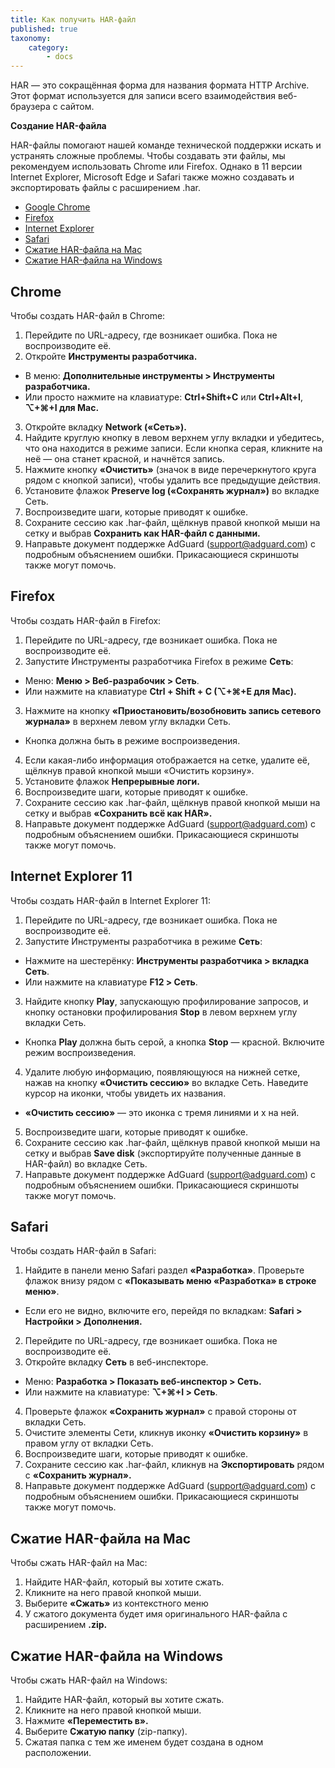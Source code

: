 ```yaml
---
title: Как получить HAR-файл
published: true
taxonomy:
    category:
        - docs
---
```


HAR — это сокращённая форма для названия формата HTTP Archive. Этот формат используется для записи всего взаимодействия веб-браузера с сайтом.

**Создание HAR-файла**

HAR-файлы помогают нашей команде технической поддержки искать и устранять сложные проблемы. Чтобы создавать эти файлы, мы рекомендуем использовать Chrome или Firefox. Однако в 11 версии Internet Explorer, Microsoft Edge и Safari также можно создавать и экспортировать файлы с расширением .har.

* [Google Chrome](#Chrome)
* [Firefox](#Firefox)
* [Internet Explorer](#Explorer)
* [Safari](#Safari)
* [Сжатие HAR-файла на Mac](#HARMac)
* [Сжатие HAR-файла на Windows](#HARWindows)


<a id="Chrome"></a>
## Chrome

Чтобы создать HAR-файл в Chrome:

1. Перейдите по URL-адресу, где возникает ошибка. Пока не воспроизводите её.
2. Откройте **Инструменты разработчика.**
- В меню: **Дополнительные инструменты > Инструменты разработчика.**
- Или просто нажмите на клавиатуре: **Ctrl+Shift+C** или **Ctrl+Alt+I**, **⌥+⌘+I для Mac.**
3. Откройте вкладку **Network («Сеть»).**
4. Найдите круглую кнопку в левом верхнем углу вкладки и убедитесь, что она находится в режиме записи. Если кнопка серая, кликните на неё —  она станет красной, и начнётся запись.
5. Нажмите кнопку **«Очистить»** (значок в виде перечеркнутого круга рядом с кнопкой записи), чтобы удалить все предыдущие действия.
6. Установите флажок **Preserve log («Сохранять журнал»)** во вкладке Сеть.
7. Воспроизведите шаги, которые приводят к ошибке.
8. Сохраните сессию как .har-файл, щёлкнув правой кнопкой мыши на сетку и выбрав **Сохранить как HAR-файл с данными.**
9. Направьте документ поддержке AdGuard (support@adguard.com) с подробным объяснением ошибки. Прикасающиеся скриншоты также могут помочь.

<a id="Firefox"></a>
## Firefox

Чтобы создать HAR-файл в Firefox:
1. Перейдите по URL-адресу, где возникает ошибка. Пока не воспроизводите её.
2. Запустите Инструменты разработчика Firefox в режиме **Сеть**:
- Меню: **Меню > Веб-разрабочик > Сеть**.
- Или нажмите на клавиатуре **Ctrl + Shift + С (⌥+⌘+E для Mac).**
3. Нажмите на кнопку **«Приостановить/возобновить запись сетевого журнала»** в верхнем левом углу вкладки Сеть.
- Кнопка должна быть в режиме воспроизведения.
4. Если какая-либо информация отображается на сетке, удалите её, щёлкнув правой кнопкой мыши «Очистить корзину».
5. Установите флажок **Непрерывные логи.**
6.  Воспроизведите шаги, которые приводят к ошибке.
7. Сохраните сессию как .har-файл, щёлкнув правой кнопкой мыши на сетку и выбрав **«Сохранить всё как HAR».**
8. Направьте документ поддержке AdGuard (support@adguard.com) с подробным объяснением ошибки. Прикасающиеся скриншоты также могут помочь.

<a id="Explorer"></a>
## Internet Explorer 11

Чтобы создать HAR-файл в Internet Explorer 11:
1. Перейдите по URL-адресу, где возникает ошибка. Пока не воспроизводите её.
2. Запустите Инструменты разработчика в режиме **Сеть**:
- Нажмите на шестерёнку: **Инструменты разработчика > вкладка Сеть**.
- Или нажмите на клавиатуре **F12 > Сеть**.
3. Найдите кнопку **Play**, запускающую профилирование запросов, и кнопку остановки профилирования **Stop** в левом верхнем углу вкладки Cеть.
- Кнопка **Play** должна быть серой, а кнопка **Stop** — красной. Включите режим воспроизведения.
4. Удалите любую информацию, появляющуюся на нижней сетке, нажав на кнопку **«Очистить сессию»** во вкладке Сеть. Наведите курсор на иконки, чтобы увидеть их названия.
- **«Очистить сессию»** — это иконка с тремя линиями и x на ней.
5. Воспроизведите шаги, которые приводят к ошибке.
6. Сохраните сессию как .har-файл, щёлкнув правой кнопкой мыши на сетку и выбрав **Save disk** (экспортируйте полученные данные в HAR-файл) во вкладке Сеть.
7. Направьте документ поддержке AdGuard (support@adguard.com) с подробным объяснением ошибки. Прикасающиеся скриншоты также могут помочь.

<a id="Safari"></a>
## Safari
Чтобы создать HAR-файл в Safari:
1. Найдите в панели меню Safari раздел **«Разработка»**. Проверьте флажок внизу рядом с **«Показывать меню «Разработка» в строке меню»**. 
- Если его не видно, включите его, перейдя по вкладкам: 	**Safari > Настройки > Дополнения.**
2. Перейдите по URL-адресу, где возникает ошибка. Пока не воспроизводите её.
3. Откройте вкладку **Сеть** в веб-инспекторе.
- Меню:	**Разработка > Показать веб-инспектор > Сеть.**
- Или нажмите на клавиатуре: **⌥+⌘+I > Сеть**.
4. Проверьте флажок **«Сохранить журнал»** с правой стороны от вкладки Сеть.
5. Очистите элементы Сети, кликнув иконку **«Очистить корзину»** в правом углу от вкладки Сеть.
6. Воспроизведите шаги, которые приводят к ошибке.
7. Сохраните сессию как .har-файл, кликнув на **Экспортировать** рядом с **«Сохранить журнал».**
8. Направьте документ поддержке AdGuard (support@adguard.com) с подробным объяснением ошибки. Прикасающиеся скриншоты также могут помочь.

<a id="HARMac"></a>
## Сжатие HAR-файла на Mac

Чтобы сжать HAR-файл на Mac:
1. Найдите HAR-файл, который вы хотите сжать.
2. Кликните на него правой кнопкой мыши.
3. Выберите **«Сжать»** из контекстного меню
4. У сжатого документа будет имя оригинального HAR-файла с расширением **.zip.**

<a id="HARWindows"></a>
## Сжатие HAR-файла на Windows

Чтобы сжать HAR-файл на Windows:
1. Найдите HAR-файл, который вы хотите сжать.
2. Кликните на него правой кнопкой мыши.
3. Нажмите **«Переместить в».**
4. Выберите **Сжатую папку** (zip-папку).
5. Сжатая папка с тем же именем будет создана в одном расположении.

